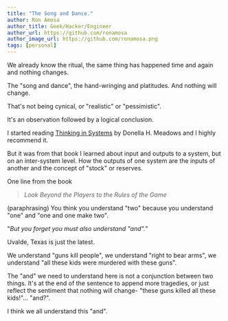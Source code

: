 ```yaml
---
title: "The Song and Dance."
author: Ron Amosa
author_title: Geek/Hacker/Engineer
author_url: https://github.com/ronamosa
author_image_url: https://github.com/ronamosa.png
tags: [personal]
---
```


We already know the ritual, the same thing has happened time and again and nothing changes.

The "song and dance", the hand-wringing and platitudes. And nothing will change.

That's not being cynical, or "realistic" or "pessimistic".

It's an observation followed by a logical conclusion.

<!--truncate-->

I started reading [Thinking in Systems](https://www.goodreads.com/book/show/3828902-thinking-in-systems) by Donella H. Meadows and I highly recommend it.

But it was from that book I learned about input and outputs to a system, but on an inter-system level. How the outputs of one system are the inputs of another and the concept of "stock" or reserves.

One line from the book

> *Look Beyond the Players to the Rules of the Game*

(paraphrasing) You think you understand "two" because you understand "one" and "one and one make two".

"*But you forget you must also understand "and".*"

Uvalde, Texas is just the latest.

We understand "guns kill people", we understand "right to bear arms", we understand "all these kids were murdered with these guns".

The "and" we need to understand here is not a conjunction between two things. It's at the end of the sentence to append more tragedies, or just reflect the sentiment that nothing will change- "these guns killed all these kids!"... "and?".

I think we all understand this "and".
